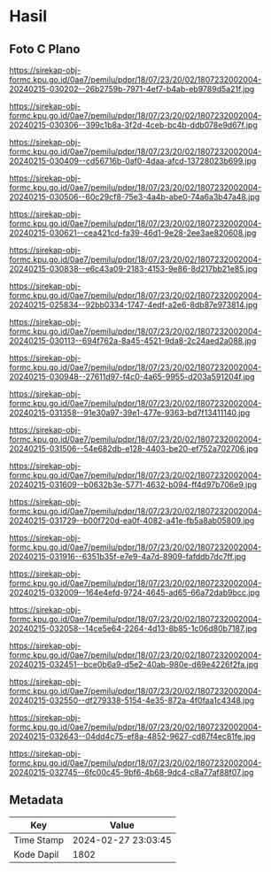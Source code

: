 # Hasil

## Foto C Plano

https://sirekap-obj-formc.kpu.go.id/0ae7/pemilu/pdpr/18/07/23/20/02/1807232002004-20240215-030202--26b2759b-7971-4ef7-b4ab-eb9789d5a21f.jpg

https://sirekap-obj-formc.kpu.go.id/0ae7/pemilu/pdpr/18/07/23/20/02/1807232002004-20240215-030306--399c1b8a-3f2d-4ceb-bc4b-ddb078e9d67f.jpg

https://sirekap-obj-formc.kpu.go.id/0ae7/pemilu/pdpr/18/07/23/20/02/1807232002004-20240215-030409--cd56716b-0af0-4daa-afcd-13728023b699.jpg

https://sirekap-obj-formc.kpu.go.id/0ae7/pemilu/pdpr/18/07/23/20/02/1807232002004-20240215-030506--60c29cf8-75e3-4a4b-abe0-74a6a3b47a48.jpg

https://sirekap-obj-formc.kpu.go.id/0ae7/pemilu/pdpr/18/07/23/20/02/1807232002004-20240215-030621--cea421cd-fa39-46d1-9e28-2ee3ae820608.jpg

https://sirekap-obj-formc.kpu.go.id/0ae7/pemilu/pdpr/18/07/23/20/02/1807232002004-20240215-030838--e6c43a09-2183-4153-9e86-8d217bb21e85.jpg

https://sirekap-obj-formc.kpu.go.id/0ae7/pemilu/pdpr/18/07/23/20/02/1807232002004-20240215-025834--92bb0334-1747-4edf-a2e6-8db87e973814.jpg

https://sirekap-obj-formc.kpu.go.id/0ae7/pemilu/pdpr/18/07/23/20/02/1807232002004-20240215-030113--694f762a-8a45-4521-9da8-2c24aed2a088.jpg

https://sirekap-obj-formc.kpu.go.id/0ae7/pemilu/pdpr/18/07/23/20/02/1807232002004-20240215-030948--27611d97-f4c0-4a65-9955-d203a591204f.jpg

https://sirekap-obj-formc.kpu.go.id/0ae7/pemilu/pdpr/18/07/23/20/02/1807232002004-20240215-031358--91e30a97-39e1-477e-9363-bd7f13411140.jpg

https://sirekap-obj-formc.kpu.go.id/0ae7/pemilu/pdpr/18/07/23/20/02/1807232002004-20240215-031506--54e682db-e128-4403-be20-ef752a702706.jpg

https://sirekap-obj-formc.kpu.go.id/0ae7/pemilu/pdpr/18/07/23/20/02/1807232002004-20240215-031609--b0632b3e-5771-4632-b094-ff4d97b706e9.jpg

https://sirekap-obj-formc.kpu.go.id/0ae7/pemilu/pdpr/18/07/23/20/02/1807232002004-20240215-031729--b00f720d-ea0f-4082-a41e-fb5a8ab05809.jpg

https://sirekap-obj-formc.kpu.go.id/0ae7/pemilu/pdpr/18/07/23/20/02/1807232002004-20240215-031916--6351b35f-e7e9-4a7d-8909-fafddb7dc7ff.jpg

https://sirekap-obj-formc.kpu.go.id/0ae7/pemilu/pdpr/18/07/23/20/02/1807232002004-20240215-032009--164e4efd-9724-4645-ad65-66a72dab9bcc.jpg

https://sirekap-obj-formc.kpu.go.id/0ae7/pemilu/pdpr/18/07/23/20/02/1807232002004-20240215-032058--14ce5e64-2264-4d13-8b85-1c06d80b7187.jpg

https://sirekap-obj-formc.kpu.go.id/0ae7/pemilu/pdpr/18/07/23/20/02/1807232002004-20240215-032451--bce0b6a9-d5e2-40ab-980e-d69e4226f2fa.jpg

https://sirekap-obj-formc.kpu.go.id/0ae7/pemilu/pdpr/18/07/23/20/02/1807232002004-20240215-032550--df279338-5154-4e35-872a-4f0faa1c4348.jpg

https://sirekap-obj-formc.kpu.go.id/0ae7/pemilu/pdpr/18/07/23/20/02/1807232002004-20240215-032643--04dd4c75-ef8a-4852-9627-cd87f4ec81fe.jpg

https://sirekap-obj-formc.kpu.go.id/0ae7/pemilu/pdpr/18/07/23/20/02/1807232002004-20240215-032745--6fc00c45-9bf6-4b68-9dc4-c8a77af88f07.jpg


## Metadata

| Key        | Value               |
| ---------- | ------------------- |
| Time Stamp | 2024-02-27 23:03:45 |
| Kode Dapil | 1802                |



